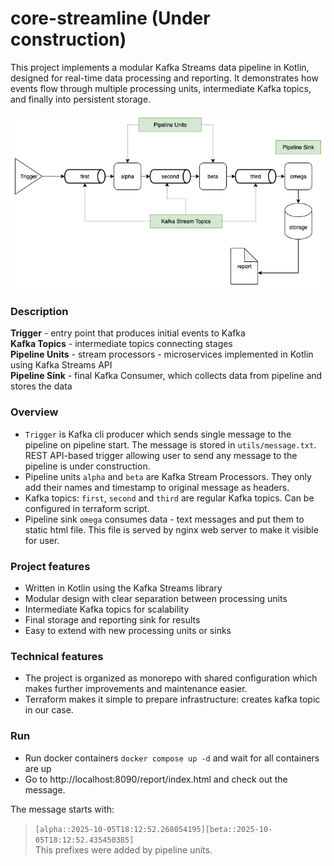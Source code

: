 # core-streamline (Under construction)

This project implements a modular Kafka Streams data pipeline in Kotlin, designed for real-time data processing and reporting.
It demonstrates how events flow through multiple processing units, intermediate Kafka topics, and finally into persistent storage.

![architeckture.png](docs/architecture.png)


### Description

**Trigger** - entry point that produces initial events to Kafka  
**Kafka Topics** - intermediate topics connecting stages  
**Pipeline Units** - stream processors - microservices implemented in Kotlin using Kafka Streams API  
**Pipeline Sink** - final Kafka Consumer, which collects data from pipeline and stores the data  


### Overview

- `Trigger` is Kafka cli producer which sends single message to the pipeline on pipeline start. The message is stored in `utils/message.txt`. REST API-based trigger allowing user to send any message to the pipeline is under construction.  
- Pipeline units `alpha` and `beta` are Kafka Stream Processors. They only add their names and timestamp to original message as headers.  
- Kafka topics: `first`, `second` and `third` are regular Kafka topics. Can be configured in terraform script.  
- Pipeline sink `omega` consumes data - text messages and put them to static html file. This file is served by nginx web server to make it visible for user.  


### Project features

- Written in Kotlin using the Kafka Streams library
- Modular design with clear separation between processing units
- Intermediate Kafka topics for scalability
- Final storage and reporting sink for results
- Easy to extend with new processing units or sinks


### Technical features

- The project is organized as monorepo with shared configuration  which makes further improvements and maintenance easier. 
- Terraform makes it simple to prepare infrastructure: creates kafka topic in our case.

### Run

- Run docker containers `docker compose up -d` and wait for all containers are up
- Go to http://localhost:8090/report/index.html and check out the message.  


The message starts with:
> `[alpha::2025-10-05T18:12:52.268054195][beta::2025-10-05T18:12:52.435450385]`  
This prefixes were added by pipeline units.


